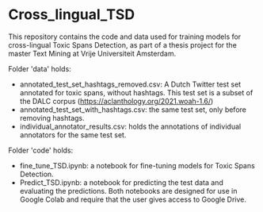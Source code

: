 # Cross_lingual_TSD

This repository contains the code and data used for training models for cross-lingual Toxic Spans Detection, as part of a thesis project for the master Text Mining at Vrije Universiteit Amsterdam.

Folder 'data' holds:
- annotated_test_set_hashtags_removed.csv: A Dutch Twitter test set annotated for toxic spans, without hashtags. This test set is a subset of the DALC corpus (https://aclanthology.org/2021.woah-1.6/)
- annotated_test_set_with_hashtags.csv: the same test set, only before removing hashtags.
- individual_annotator_results.csv: holds the annotations of individual annotators for the same test set.

Folder 'code' holds:
- fine_tune_TSD.ipynb: a notebook for fine-tuning models for Toxic Spans Detection.
- Predict_TSD.ipynb: a notebook for predicting the test data and evaluating the predictions.
Both notebooks are designed for use in Google Colab and require that the user gives access to Google Drive.  
